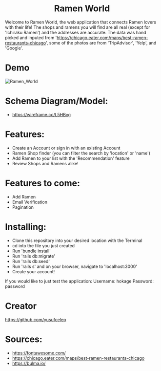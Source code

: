 <h1 align="center">Ramen World</h1>

Welcome to Ramen World, the web application that connects Ramen lovers with their life!
The shops and ramens you will find are all real (except for 'Ichiraku Ramen') and the addresses are accurate. The data was hand picked and inputed from 'https://chicago.eater.com/maps/best-ramen-restaurants-chicago', some of the photos are from 'TripAdvisor', 'Yelp', and 'Google'.

# Demo
![Ramen_World](https://github.com/yusufcelep/modtwoproject/blob/master/app/assets/images/Ramen_World.gif?raw=true)


# Schema Diagram/Model:
- https://wireframe.cc/L5HBvg


# Features:
- Create an Account or sign in with an existing Account
- Ramen Shop finder (you can filter the search by 'location' or 'name')
- Add Ramen to your list with the 'Recommendation' feature
- Review Shops and Ramens alike!


# Features to come:
- Add Ramen
- Email Verification
- Pagination

# Installing:
- Clone this repository into your desired location with the Terminal
- cd into the file you just created
- Run 'bundle install'
- Run 'rails db:migrate'
- Run 'rails db:seed'
- Run 'rails s' and on your browser, navigate to 'localhost:3000'
- Create your account! 

If you would like to just test the application:
Username: hokage
Password: password


# Creator
https://github.com/yusufcelep

# Sources:
- https://fontawesome.com/
- https://chicago.eater.com/maps/best-ramen-restaurants-chicago
- https://bulma.io/
